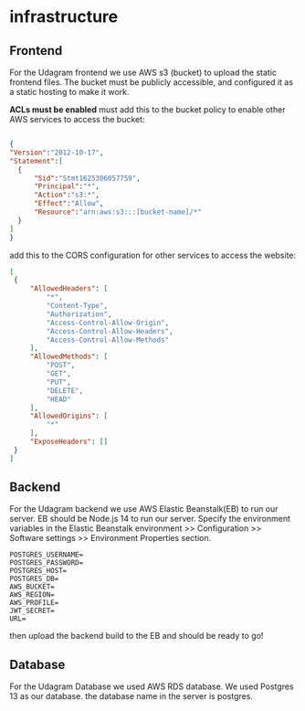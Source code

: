 # infrastructure

## Frontend

For the Udagram frontend we use AWS s3 (bucket) to upload the static frontend files. The bucket must be publicly accessible, and configured it as a static hosting to make it work. 

**ACLs must be enabled**
must add this to the bucket policy to enable other AWS services to access the bucket:

```json

{
"Version":"2012-10-17",
"Statement":[
  {
      "Sid":"Stmt1625306057759",
      "Principal":"*",
      "Action":"s3:*",
      "Effect":"Allow",
      "Resource":"arn:aws:s3:::[bucket-name]/*"
  }
]
}
```

add this to the CORS configuration for other services to access the website:

```json 
[
 {
     "AllowedHeaders": [
         "*",
         "Content-Type",
         "Authorization",
         "Access-Control-Allow-Origin",
         "Access-Control-Allow-Headers",
         "Access-Control-Allow-Methods"
     ],
     "AllowedMethods": [
         "POST",
         "GET",
         "PUT",
         "DELETE",
         "HEAD"
     ],
     "AllowedOrigins": [
         "*"
     ],
     "ExposeHeaders": []
 }
]

```

## Backend 

For the Udagram backend we use AWS Elastic Beanstalk(EB) to run our server. EB should be Node.js 14 to run our server. 
Specify the environment variables in the Elastic Beanstalk environment >> Configuration >> Software settings >> Environment Properties section.
```
POSTGRES_USERNAME=
POSTGRES_PASSWORD=
POSTGRES_HOST=
POSTGRES_DB=
AWS_BUCKET=
AWS_REGION=
AWS_PROFILE=
JWT_SECRET=
URL=

```
then upload the backend build to the EB and should be ready to go!

## Database

For the Udagram Database we used AWS RDS database. We used Postgres 13 as our database. the database name in the server is postgres. 